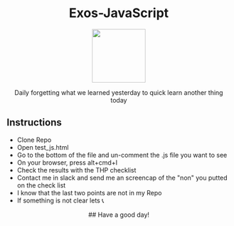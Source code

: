 <h1 align='center'>Exos-JavaScript</h1>

<div align='center'>
<a href='http://thehackingproject.org/'>
<img src='https://raw.githubusercontent.com/ticho/test/master/img/thp-logo.png' height="120">
</a>
</div>

<p align='center'>Daily forgetting what we learned yesterday to quick learn another thing today</p>

## Instructions

  - Clone Repo
  - Open test_js.html
  - Go to the bottom of the file and un-comment the .js file you want to see
  - On your browser, press alt+cmd+I
  - Check the results with the THP checklist
  - Contact me in slack and send me an screencap of the "non" you putted on the check list
  - I know that the last two points are not in my Repo
  - If something is not clear lets 📞

<p align='center'>## Have a good day!</p>
